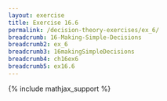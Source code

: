 ```yaml
---
layout: exercise
title: Exercise 16.6
permalink: /decision-theory-exercises/ex_6/
breadcrumb: 16-Making-Simple-Decisions
breadcrumb2: ex_6
breadcrumb3: 16makingSimpleDecisions
breadcrumb4: ch16ex6
breadcrumb5: ex16.6
---
```


{% include mathjax_support %}


